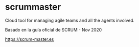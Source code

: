 # scrummaster
Cloud tool for managing agile teams and all the agents involved.

Basado en la guía oficial de SCRUM - Nov 2020

https://scrum-master.es
